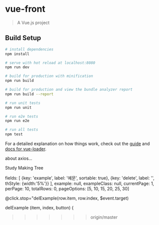 # vue-front

> A Vue.js project

## Build Setup

``` bash
# install dependencies
npm install

# serve with hot reload at localhost:8080
npm run dev

# build for production with minification
npm run build

# build for production and view the bundle analyzer report
npm run build --report

# run unit tests
npm run unit

# run e2e tests
npm run e2e

# run all tests
npm test
```

For a detailed explanation on how things work, check out the [guide](http://vuejs-templates.github.io/webpack/) and [docs for vue-loader](http://vuejs.github.io/vue-loader).



about axios...

Study Making Tree

fields: [         {key: 'example', label: '예문', sortable: true},         {key: 'delete', label: '', thStyle: {width:'5%'}}       ],       example: null,       exampleClass: null,       currentPage: 1,       perPage: 10,       totalRows: 0,       pageOptions: [5, 10, 15, 20, 25, 30]


@click.stop="delExample(row.item, row.index, $event.target)

delExample (item, index, button) {
>>>>>>> origin/master
